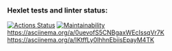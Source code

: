 ### Hexlet tests and linter status:
[![Actions Status](https://github.com/ozlugovo/java-project-61/workflows/hexlet-check/badge.svg)](https://github.com/ozlugovo/java-project-61/actions)
[![Maintainability](https://api.codeclimate.com/v1/badges/29bef53025ef344ace17/maintainability)](https://codeclimate.com/github/ozlugovo/java-project-61/maintainability)
https://asciinema.org/a/0uevofS5CNBgaxWEcIssqVr7K
https://asciinema.org/a/IKtffLy0IhhnEbiisEpayM4TK